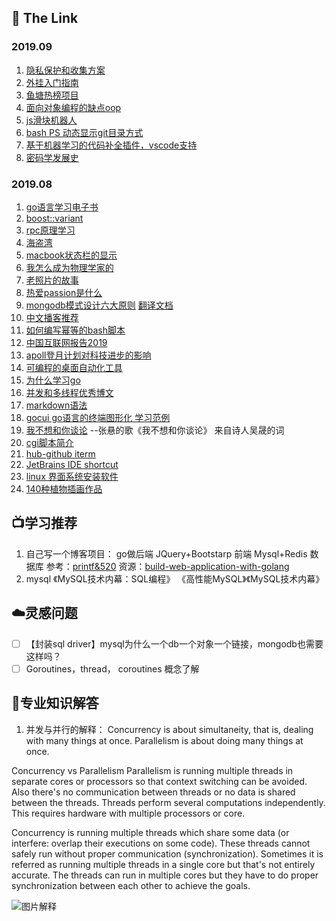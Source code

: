 ## :page_with_curl: The Link 

### 2019.09
1. [隐私保护和收集方案](https://github.com/No-Github/Digital-Privacy)
2. [外挂入门指南](https://github.com/CasterWx/Plug-in-R)
3. [鱼塘热榜项目](https://github.com/timeromantic/TopList/)
4. [面向对象编程的缺点oop](https://medium.com/better-programming/object-oriented-programming-the-trillion-dollar-disaster-92a4b666c7c7)
5. [js滑块机器人](https://medium.com/@filipvitas/how-to-bypass-slider-captcha-with-js-and-puppeteer-cd5e28105e3c)
6. [bash PS 动态显示git目录方式](https://dev.to/awwsmm/create-a-dynamic-prompt-string-in-bash-3617)
7. [基于机器学习的代码补全插件，vscode支持](https://tabnine.com/)
8. [密码学发展史](http://cryptocouple.com/)

### 2019.08
1. [go语言学习电子书](https://github.com/Unknwon/the-way-to-go_ZH_CN/blob/master/eBook/preface.md) 
2. [boost::variant](https://blog.csdn.net/lanchunhui/article/details/50532772)  
3. [rpc原理学习](https://blog.csdn.net/zhougb3/article/details/80403125)   
4. [海盗湾](https://www.jianshu.com/p/db245f3b4071)  
5. [macbook状态栏的显示](https://getbitbar.com/)
6. [我怎么成为物理学家的](https://www.edge.org/conversation/murray_gell_mann-the-making-of-a-physicist)
7. [老照片的故事](https://thatsideofthefamily.wordpress.com/2016/04/17/the-spectacle-and-the-mystery-new-york-1932/)  
8. [热爱passion是什么](https://debugandrelease.blogspot.com/2019/04/what-am-i-passionate-about.html)  
9. [mongodb模式设计六大原则](https://www.mongodb.com/blog/post/6-rules-of-thumb-for-mongodb-schema-design-part-1)   [翻译文档](https://blog.csdn.net/BloodyMandoo/article/details/78457775)
10. [中文播客推荐](https://typlog.com/podlist/)
11. [如何编写幂等的bash脚本](https://arslan.io/2019/07/03/how-to-write-idempotent-bash-scripts/)
12. [中国互联网报告2019](https://www.scmp.com/china-internet-report)
13. [apoll登月计划对科技进步的影响](https://www.fastcompany.com/90362753/how-nasa-gave-birth-to-modern-computing-and-gets-no-credit-for-it)
14. [可编程的桌面自动化工具](https://github.com/oakwoodai/automagica)
15. [为什么学习go](https://medium.com/@leoneperdigao/why-it-is-worth-learning-golang-3a686e4448cf)
16. [并发和多线程优秀博文](https://www.logicbig.com/quick-info/programming/multi-threading.html?source=post_page---------------------------)
17. [markdown语法](https://guides.github.com/features/mastering-markdown/)
18. [gocui go语言的终端图形化 学习范例](https://github.com/jroimartin/gocui)
19. [我不想和你谈论](https://www.douban.com/note/235592900/)    --张悬的歌《我不想和你谈论》  来自诗人吴晟的词
20. [cgi脚本简介](http://rickcarlino.com/2019/07/20/what-were-cgi-scripts-html.html)
21. [hub-github iterm](https://hub.github.com/)
22. [JetBrains IDE shortcut](https://nextfe.com/jetbrains-ide-shortcuts/)
23. [linux 界面系统安装软件](https://github.com/panhaoneo/autosetup)
24. [140种植物插画作品](https://www.c82.net/twining/plants/)


## :tv:学习推荐
1. 自己写一个博客项目： go做后端 JQuery+Bootstarp 前端 Mysql+Redis 数据库  参考：[printf&520](https://www.printf520.com/about.html)
   资源：[build-web-application-with-golang](https://github.com/astaxie/build-web-application-with-golang)
2. mysql 《MySQL技术内幕：SQL编程》 《高性能MySQL》《MySQL技术内幕》
 
## :cloud:灵感问题
- [ ] 【封装sql driver】mysql为什么一个db一个对象一个链接，mongodb也需要这样吗？
- [ ]  Goroutines，thread， coroutines 概念了解

## :post_office:专业知识解答

1. 并发与并行的解释： Concurrency is about simultaneity, that is, dealing with many things at once. Parallelism is about doing many things at once. 

Concurrency vs Parallelism
Parallelism is running multiple threads in separate cores or processors so that context switching can be avoided. Also there's no communication between threads or no data is shared between the threads. Threads perform several computations independently. This requires hardware with multiple processors or core.

Concurrency is running multiple threads which share some data (or interfere: overlap their executions on some code). These threads cannot safely run without proper communication (synchronization). Sometimes it is referred as running multiple threads in a single core but that's not entirely accurate. The threads can run in multiple cores but they have to do proper synchronization between each other to achieve the goals.

![图片解释](https://miro.medium.com/max/610/0*mx9CAltUS1vD_Ezs.png)
